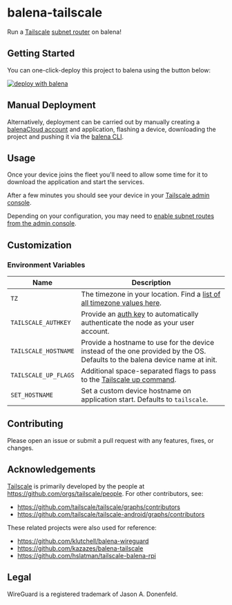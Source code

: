 # balena-tailscale

Run a [Tailscale](https://tailscale.com/) [subnet router](https://tailscale.com/kb/1019/subnets/) on balena!

## Getting Started

You can one-click-deploy this project to balena using the button below:

[![deploy with balena](https://balena.io/deploy.svg)](https://dashboard.balena-cloud.com/deploy?repoUrl=https://github.com/klutchell/balena-tailscale)

## Manual Deployment

Alternatively, deployment can be carried out by manually creating a [balenaCloud account](https://dashboard.balena-cloud.com) and application, flashing a device, downloading the project and pushing it via the [balena CLI](https://github.com/balena-io/balena-cli).

## Usage

Once your device joins the fleet you'll need to allow some time for it to download the application and start the services.

After a few minutes you should see your device in your [Tailscale admin console](https://login.tailscale.com/admin/machines).

Depending on your configuration, you may need to [enable subnet routes from the admin console](https://tailscale.com/kb/1019/subnets/#step-3-enable-subnet-routes-from-the-admin-console).

## Customization

### Environment Variables

| Name                 | Description                                                                                                                             |
| -------------------- | --------------------------------------------------------------------------------------------------------------------------------------- |
| `TZ`                 | The timezone in your location. Find a [list of all timezone values here](https://en.wikipedia.org/wiki/List_of_tz_database_time_zones). |
| `TAILSCALE_AUTHKEY`  | Provide an [auth key](https://tailscale.com/kb/1085/auth-keys) to automatically authenticate the node as your user account.             |
| `TAILSCALE_HOSTNAME` | Provide a hostname to use for the device instead of the one provided by the OS. Defaults to the balena device name at init.             |
| `TAILSCALE_UP_FLAGS` | Additional space-separated flags to pass to the [Tailscale up command](https://tailscale.com/kb/1080/cli/#up).                          |
| `SET_HOSTNAME`       | Set a custom device hostname on application start. Defaults to `tailscale`.                                                             |

## Contributing

Please open an issue or submit a pull request with any features, fixes, or changes.

## Acknowledgements

[Tailscale](https://tailscale.com/) is primarily developed by the
people at <https://github.com/orgs/tailscale/people>.
For other contributors, see:

- <https://github.com/tailscale/tailscale/graphs/contributors>
- <https://github.com/tailscale/tailscale-android/graphs/contributors>

These related projects were also used for reference:

- <https://github.com/klutchell/balena-wireguard>
- <https://github.com/kazazes/balena-tailscale>
- <https://github.com/hslatman/tailscale-balena-rpi>

## Legal

WireGuard is a registered trademark of Jason A. Donenfeld.
